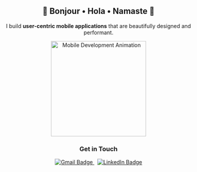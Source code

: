 <h2 align="center">🙏 Bonjour • Hola • Namaste 🙏</h2>

<p align="center">
  I build <strong>user-centric mobile applications</strong> that are beautifully designed and performant.
</p>

<p align="center">
  <img src="https://media4.giphy.com/media/v1.Y2lkPTc5MGI3NjExd3d6bGc3MGluNHlwbHMydnludnZ5bGhhdWd4MHJhNm4zbmp6bjh0aCZlcD12MV9pbnRlcm5hbF9naWZfYnlfaWQmY3Q9Zw/fByehYIrOIzO8XolJK/giphy.gif" 
       alt="Mobile Development Animation" 
       width="250">
</p>

<h3 align="center">Get in Touch</h3>

<p align="center">
  <a href="mailto:vishwaharsh10@gmail.com">
    <img src="https://img.shields.io/badge/Email-D14836?style=for-the-badge&logo=gmail&logoColor=white" alt="Gmail Badge"/>
  </a>
  &nbsp;
  <a href="https://www.linkedin.com/in/harsh-vishwakarma-b32a51286/" target="_blank">
    <img src="https://img.shields.io/badge/LinkedIn-0A66C2?style=for-the-badge&logo=linkedin&logoColor=white" alt="LinkedIn Badge"/>
  </a>
</p>
